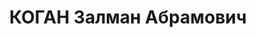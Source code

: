 ---
title: КОГАН Залман Абрамович
description: 'Род. в 1905, Украина, еврей, член ВКП(б). Секр. ОК ВЛКСМ Зап. обл.

  Арестован 07.07.1937. Обв. по ст. 58-8, 11. Приговор: ВК ВС СССР, 22.11.1937 – ВМН.
  Расстрелян 22.11.1937'
---